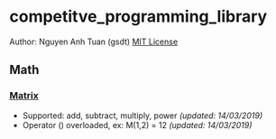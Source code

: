 # competitve_programming_library
Author: Nguyen Anh Tuan (gsdt)
[MIT License](https://github.com/gsdt/competitve_programming_library/blob/master/LICENSE)

## Math
### [Matrix](https://github.com/gsdt/competitve_programming_library/blob/master/math/Matrix.cpp)
- Supported: add, subtract, multiply, power  _(updated: 14/03/2019)_
- Operator () overloaded, ex: M(1,2) = 12  _(updated: 14/03/2019)_

